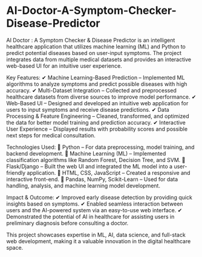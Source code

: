 # AI-Doctor-A-Symptom-Checker-Disease-Predictor
AI Doctor : A Symptom Checker &amp; Disease Predictor is an intelligent healthcare application that utilizes machine learning (ML) and Python to predict potential diseases based on user-input symptoms. The project integrates data from multiple medical datasets and provides an interactive web-based UI for an intuitive user experience.

Key Features:
✔ Machine Learning-Based Prediction – Implemented ML algorithms to analyze symptoms and predict possible diseases with high accuracy.
✔ Multi-Dataset Integration – Collected and preprocessed healthcare datasets from diverse sources to improve model performance.
✔ Web-Based UI – Designed and developed an intuitive web application for users to input symptoms and receive disease predictions.
✔ Data Processing & Feature Engineering – Cleaned, transformed, and optimized the data for better model training and prediction accuracy.
✔ Interactive User Experience – Displayed results with probability scores and possible next steps for medical consultation.

Technologies Used:
🔹 Python – For data preprocessing, model training, and backend development.
🔹 Machine Learning (ML) – Implemented classification algorithms like Random Forest, Decision Tree, and SVM.
🔹 Flask/Django – Built the web UI and integrated the ML model into a user-friendly application.
🔹 HTML, CSS, JavaScript – Created a responsive and interactive front-end.
🔹 Pandas, NumPy, Scikit-Learn – Used for data handling, analysis, and machine learning model development.

Impact & Outcome:
✔ Improved early disease detection by providing quick insights based on symptoms.
✔ Enabled seamless interaction between users and the AI-powered system via an easy-to-use web interface.
✔ Demonstrated the potential of AI in healthcare for assisting users in preliminary diagnosis before consulting a doctor.

This project showcases expertise in ML, AI, data science, and full-stack web development, making it a valuable innovation in the digital healthcare space.
